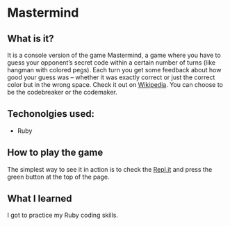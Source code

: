 # Mastermind
## What is it?
It is a console version of the game Mastermind, a game where you have to guess your opponent’s secret code within a certain number of turns (like hangman with colored pegs). Each turn you get some feedback about how good your guess was – whether it was exactly correct or just the correct color but in the wrong space. Check it out on [Wikipedia](https://en.wikipedia.org/wiki/Mastermind_(board_game)). You can choose to be the codebreaker or the codemaker.
## Techonolgies used:
* Ruby

## How to play the game
The simplest way to see it in action is to check the [Repl.it](https://replit.com/@anabananaa/Mastermind#main.rb) and press the green button at the top of the page.

## What I learned
I got to practice my Ruby coding skills.
